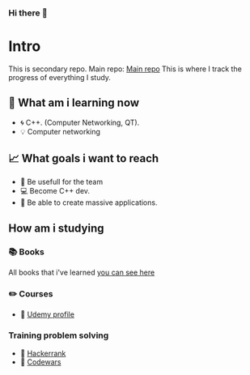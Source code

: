 ### Hi there 👋

# Intro

This is secondary repo. Main repo: [Main repo](https://github.com/AlexandrPirogov)
This is where I track the progress of everything I study.


## 📘 What am i learning now
- 🌀 C++. (Computer Networking, QT).
- 💡 Computer networking

## 📈 What goals i want to reach
- 💯 Be usefull for the team
- 💻 Become C++ dev.
- 🚀 Be able to create massive applications. 

## How am i studying

### 📚 Books

All books that i've learned [you can see here](https://github.com/eduAlexandrPirogov/books)

### ✏️ Courses

- 📑 [Udemy profile](https://www.udemy.com/user/edualexandrpirogov/)

### Training problem solving

- 📗 [Hackerrank](https://www.hackerrank.com/eduPirogov)
- 📕 [Codewars](https://www.codewars.com/users/eduAlexandrPirogov)
<!--
**eduAlexandrPirogov/eduAlexandrPirogov** is a ✨ _special_ ✨ repository because its `README.md` (this file) appears on your GitHub profile.

Here are some ideas to get you started:

- 🔭 I’m currently working on ...
- 🌱 I’m currently learning ...
- 👯 I’m looking to collaborate on ...
- 🤔 I’m looking for help with ...
- 💬 Ask me about ...
- 📫 How to reach me: ...
- 😄 Pronouns: ...
- ⚡ Fun fact: ...
-->
